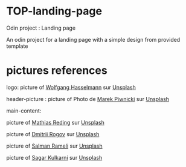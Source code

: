 # TOP-landing-page
Odin project : Landing page

An odin project for a landing page with a simple design from provided template

# pictures references

logo: picture of <a href="https://unsplash.com/fr/@wolfgang_hasselmann?utm_source=unsplash&utm_medium=referral&utm_content=creditCopyText">Wolfgang Hasselmann</a> sur <a href="https://unsplash.com/fr/photos/un-arbre-solitaire-au-milieu-dun-champ-la-nuit-4FLk9Nej71k?utm_source=unsplash&utm_medium=referral&utm_content=creditCopyText">Unsplash</a>

header-picture : picture of Photo de <a href="https://unsplash.com/fr/@marekpiwnicki?utm_source=unsplash&utm_medium=referral&utm_content=creditCopyText">Marek Piwnicki</a> sur <a href="https://unsplash.com/fr/photos/le-soleil-se-couche-sur-une-chaine-de-montagnes-RfLuPSsK77A?utm_source=unsplash&utm_medium=referral&utm_content=creditCopyText">Unsplash</a>


main-content:

picture of <a href="https://unsplash.com/fr/@matreding?utm_source=unsplash&utm_medium=referral&utm_content=creditCopyText">Mathias Reding</a> sur <a href="https://unsplash.com/fr/photos/un-couple-de-poissons-koi-nageant-dans-un-etang-qhMtE_S8smU?utm_source=unsplash&utm_medium=referral&utm_content=creditCopyText">Unsplash</a>

picture of <a href="https://unsplash.com/fr/@rogovnroll?utm_source=unsplash&utm_medium=referral&utm_content=creditCopyText">Dmitrii Rogov</a> sur <a href="https://unsplash.com/fr/photos/une-grenouille-assise-au-sommet-dune-feuille-dans-un-etang-8LBMZJTCvsk?utm_source=unsplash&utm_medium=referral&utm_content=creditCopyText">Unsplash</a>

picture of <a href="https://unsplash.com/fr/@annoying_salman?utm_source=unsplash&utm_medium=referral&utm_content=creditCopyText">Salman Rameli</a> sur <a href="https://unsplash.com/fr/photos/gros-plan-dune-araignee-aux-yeux-bleus-3EgmCGGlcqs?utm_source=unsplash&utm_medium=referral&utm_content=creditCopyText">Unsplash</a>

picture of <a href="https://unsplash.com/fr/@sagarkulkarni?utm_source=unsplash&utm_medium=referral&utm_content=creditCopyText">Sagar Kulkarni</a> sur <a href="https://unsplash.com/fr/photos/URQ6gkZAJY0?utm_source=unsplash&utm_medium=referral&utm_content=creditCopyText">Unsplash</a>